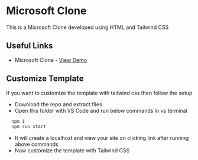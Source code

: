 
# Microsoft Clone

This is a Microsoft Clone developed using HTML and Tailwind CSS




## Useful Links

 - Microsoft Clone - [View Demo](https://demomicrosoftclone.netlify.app/)


## Customize Template

If you want to customize the template with tailwind css then follow the setup

- Download the repo and extract files
- Open this folder with VS Code and run below commands in vs terminal
```bash
  npm i
  npm run start
```
- It will create a localhost and view your site on clicking link after running above commands
- Now customize the template with Tailwind CSS